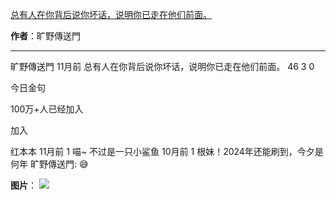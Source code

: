 

[总有人在你背后说你坏话，说明你已走在他们前面。](https://m.okjike.com/originalPosts/6655b34b19d274e296d523e1?s=ewoidSI6ICI1N2Y0ZGFjYWI2YzFlNTEzMDBiMDQyNmQiCn0=)

**作者**：旷野傳送門

---

旷野傳送門
11月前
总有人在你背后说你坏话，说明你已走在他们前面。
46
3
0

今日金句

100万+人已经加入

加入

红本本
11月前
1
喵~
不过是一只小鲨鱼
10月前
1
根妹！2024年还能刷到，今夕是何年
旷野傳送門: 😅

**图片**：
![](https://cdnv2.ruguoapp.com/FtXOMECpSAb-vTciHVyRN7DSTGMGv3.jpg?imageMogr2/auto-orient/thumbnail/1500x2000%3E/interlace/1)